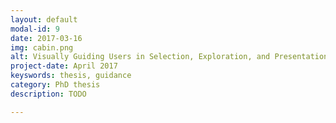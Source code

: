 ```yaml
---
layout: default
modal-id: 9
date: 2017-03-16
img: cabin.png
alt: Visually Guiding Users in Selection, Exploration, and Presentation Tasks
project-date: April 2017
keyswords: thesis, guidance
category: PhD thesis
description: TODO

---
```

